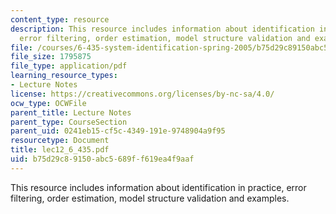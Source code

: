 ```yaml
---
content_type: resource
description: This resource includes information about identification in practice,
  error filtering, order estimation, model structure validation and examples.
file: /courses/6-435-system-identification-spring-2005/b75d29c89150abc5689ff619ea4f9aaf_lec12_6_435.pdf
file_size: 1795875
file_type: application/pdf
learning_resource_types:
- Lecture Notes
license: https://creativecommons.org/licenses/by-nc-sa/4.0/
ocw_type: OCWFile
parent_title: Lecture Notes
parent_type: CourseSection
parent_uid: 0241eb15-cf5c-4349-191e-9748904a9f95
resourcetype: Document
title: lec12_6_435.pdf
uid: b75d29c8-9150-abc5-689f-f619ea4f9aaf
---
```

This resource includes information about identification in practice, error filtering, order estimation, model structure validation and examples.